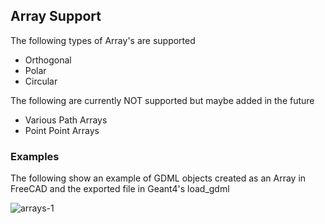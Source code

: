 ## Array Support

The following types of Array's are supported
* Orthogonal
* Polar
* Circular

The following are currently NOT supported but maybe added in the future
* Various Path Arrays
* Point Point Arrays

### Examples
The following show an example of GDML objects created as an Array in FreeCAD and the exported file in Geant4's load_gdml

![arrays-1](https://user-images.githubusercontent.com/2291247/157277495-4298ae00-e741-44ff-9eb7-51fb6da32a6e.png)


